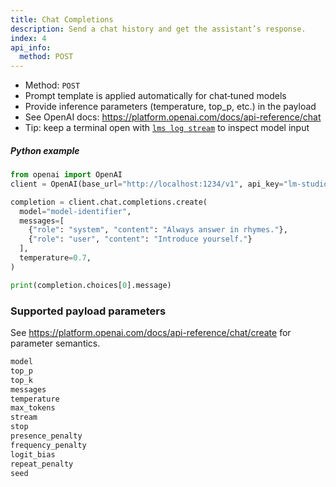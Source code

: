 ```yaml
---
title: Chat Completions
description: Send a chat history and get the assistant’s response.
index: 4
api_info:
  method: POST
---
```


- Method: `POST`
- Prompt template is applied automatically for chat‑tuned models
- Provide inference parameters (temperature, top_p, etc.) in the payload
- See OpenAI docs: https://platform.openai.com/docs/api-reference/chat
- Tip: keep a terminal open with [`lms log stream`](/docs/cli/log-stream) to inspect model input

##### Python example

```python
from openai import OpenAI
client = OpenAI(base_url="http://localhost:1234/v1", api_key="lm-studio")

completion = client.chat.completions.create(
  model="model-identifier",
  messages=[
    {"role": "system", "content": "Always answer in rhymes."},
    {"role": "user", "content": "Introduce yourself."}
  ],
  temperature=0.7,
)

print(completion.choices[0].message)
```

### Supported payload parameters

See https://platform.openai.com/docs/api-reference/chat/create for parameter semantics.

```py
model
top_p
top_k
messages
temperature
max_tokens
stream
stop
presence_penalty
frequency_penalty
logit_bias
repeat_penalty
seed
```
